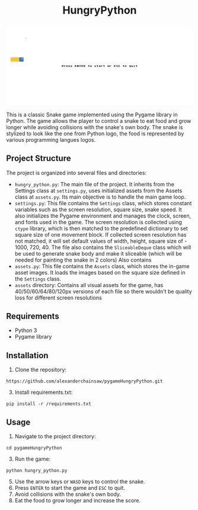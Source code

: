 # <p align="center">HungryPython</p>


![](https://github.com/alexanderchainsaw/pygameHungryPython/blob/main/demo.gif)

This is a classic Snake game implemented using the Pygame library in Python. The game allows the player to control a snake to eat food and grow longer while avoiding collisions with the snake's own body.
The snake is stylized to look like the one from Python logo, the food is represented by various programming langues logos.


## Project Structure
The project is organized into several files and directories:

- `hungry_python.py`: The main file of the project. It inherits from the Settings class at `settings.py`, uses initialized assets from the Assets class at `assets.py`. Its main objective is to handle the main game loop.
- `settings.py`: This file contains the `Settings` class, which stores constant variables such as the screen resolution, square size, snake speed. It also initializes the Pygame environment and manages the clock, screen, and fonts used in the game. The screen resolution is collected using `ctype` library, which is then matched to the predefined dictionary to set square size of one movement block. If collected screen resolution has not matched, it will set default values of width, height, square size of - 1000, 720, 40. The file also contains the `SliceableDeque`
class which will be used to generate snake body and make it sliceable (which will be needed for painting the snake in 2 colors)
Also contains
- `assets.py`: This file contains the `Assets` class, which stores the in-game asset images. It loads the images based on the square size defined in the `Settings` class.
- `assets` directory: Contains all visual assets for the game, has 40/50/60/64/80/120px versions of each file so there wouldn't be quality loss for different screen resolutions

## Requirements
- Python 3
- Pygame library

## Installation
1. Clone the repository:
```
https://github.com/alexanderchainsaw/pygameHungryPython.git
```
3. Install requirements.txt:
```
pip install -r /requirements.txt
```

## Usage
1. Navigate to the project directory:
```
cd pygameHungryPython
```
3. Run the game:
```
python hungry_python.py
```
5. Use the arrow keys or `WASD` keys to control the snake.
6. Press `ENTER` to start the game and `ESC` to quit.
7. Avoid collisions with the snake's own body.
8. Eat the food to grow longer and increase the score.
